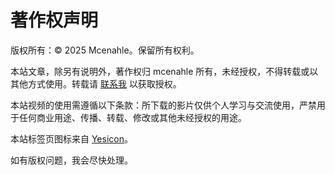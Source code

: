 # 著作权声明

版权所有：© 2025 Mcenahle。保留所有权利。

本站文章，除另有说明外，著作权归 mcenahle 所有，未经授权，不得转载或以其他方式使用。转载请 [联系我](mailto:admin@mcenahle.sh.cn) 以获取授权。

本站视频的使用需遵循以下条款：所下载的影片仅供个人学习与交流使用，严禁用于任何商业用途、传播、转载、修改或其他未经授权的用途。

本站标签页图标来自 [Yesicon](https://yesicon.app)。

如有版权问题，我会尽快处理。
